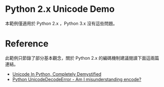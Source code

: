# Python 2.x Unicode Demo

本範例僅適用於 Python 2.x ，Python 3.x 沒有這些問題。

# Reference

此範例只節錄了部分基本觀念，關於 Python 2.x 的編碼機制建議閱讀下面這兩篇連結。

- [Unicode In Python, Completely Demystified](http://farmdev.com/talks/unicode/)
- [Python UnicodeDecodeError - Am I misunderstanding encode?](http://stackoverflow.com/questions/368805/python-unicodedecodeerror-am-i-misunderstanding-encode#370199)